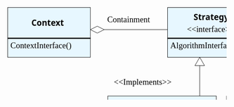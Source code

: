 

<svg xmlns:dc="http://purl.org/dc/elements/1.1/" xmlns:cc="http://creativecommons.org/ns#" xmlns:rdf="http://www.w3.org/1999/02/22-rdf-syntax-ns#" xmlns:svg="http://www.w3.org/2000/svg" xmlns="http://www.w3.org/2000/svg" xmlns:sodipodi="http://sodipodi.sourceforge.net/DTD/sodipodi-0.dtd" xmlns:inkscape="http://www.inkscape.org/namespaces/inkscape" height="322.09061" version="1.1" width="756.57373" id="svg2" inkscape:version="0.48.1 " sodipodi:docname="StrategyPatternClassDiagram.svg">
  <metadata id="metadata78">
    <rdf:RDF>
      <cc:Work rdf:about="">
        <dc:format>image/svg+xml</dc:format>
        <dc:type rdf:resource="http://purl.org/dc/dcmitype/StillImage"/>
      </cc:Work>
    </rdf:RDF>
  </metadata>
  <defs id="defs76"/>
  <sodipodi:namedview pagecolor="#ffffff" bordercolor="#666666" borderopacity="1" objecttolerance="10" gridtolerance="10" guidetolerance="10" inkscape:pageopacity="0" inkscape:pageshadow="2" inkscape:window-width="1280" inkscape:window-height="962" id="namedview74" showgrid="false" inkscape:zoom="0.79432699" inkscape:cx="401.49287" inkscape:cy="29.075116" inkscape:window-x="-8" inkscape:window-y="-8" inkscape:window-maximized="1" inkscape:current-layer="svg2" fit-margin-top="5" fit-margin-left="5" fit-margin-right="5" fit-margin-bottom="5"/>
  <text font-size="12" x="247.43945" y="181.37465" id="text72" style="font-size:18.84702682px;font-family:Dialog" transform="scale(0.99935562,1.0006448)">&lt;&lt;Implements&gt;&gt;</text>
  <rect height="113.15508" width="188.34883" x="5.4416265" y="5.4724727" id="rect4" style="fill:#e7f7ff;fill-opacity:1;stroke:#ffffff;stroke-width:0.88325298"/>
  <rect height="113.15508" width="188.34883" x="5.4416265" y="5.4724727" id="rect6" style="fill:none;stroke:#000000;stroke-width:0.88325298"/>
  <text font-size="12" x="59.585243" y="47.225109" id="text8" style="font-size:18.84702682px;font-style:normal;font-variant:normal;font-weight:bold;font-stretch:normal;text-align:start;line-height:125%;writing-mode:lr-tb;text-anchor:start;font-family:Sans;-inkscape-font-specification:Sans Bold" sodipodi:linespacing="125%" transform="scale(0.99935562,1.0006448)">Context</text>
  <rect height="1.5715983" width="188.34883" x="5.4416265" y="74.622856" id="rect10" style="fill:#000000;stroke:#000000;stroke-width:0.88325298"/>
  <text font-size="12" x="11.727474" y="98.13298" id="text12" style="font-size:18.84702682px;font-family:Dialog" transform="scale(0.99935562,1.0006448)">ContextInterface()</text>
  <rect height="113.15508" width="180.50096" x="369.5827" y="5.4724727" id="rect14" style="fill:#ffffff;fill-opacity:1;stroke:#ffffff;stroke-width:0.88325298"/>
  <rect height="113.15508" width="232.88974" x="369.5827" y="5.4724727" id="rect16" style="fill:#e7f7ff;fill-opacity:1;stroke:#000000;stroke-width:0.94494528"/>
  <text font-size="12" x="429.108" y="33.702602" id="text18" style="font-size:18.84702682px;font-style:normal;font-variant:normal;font-weight:bold;font-stretch:normal;text-align:start;line-height:125%;writing-mode:lr-tb;text-anchor:start;font-family:Sans;-inkscape-font-specification:Sans Bold" sodipodi:linespacing="125%" transform="scale(0.99935562,1.0006448)">Strategy</text>
  <text font-size="12" x="413.93796" y="61.184784" id="text20" style="font-size:18.84702682px;font-family:Dialog" transform="scale(0.99935562,1.0006448)">&lt;&lt;interface&gt;&gt;</text>
  <rect height="1.5715983" width="232.99937" x="369.5827" y="74.622856" id="rect22" style="fill:#000000;stroke:#000000;stroke-width:0.88325292"/>
  <text font-size="12" x="376.10336" y="98.133522" id="text24" style="font-size:18.84702682px;font-family:Dialog" transform="scale(0.99935562,1.0006448)">AlgorithmInterface()</text>
  <rect height="110.01189" width="191.48798" x="233.35458" y="206.63708" id="rect26" style="fill:#ffffff;fill-opacity:1;stroke:#ffffff;stroke-width:0.88325298"/>
  <rect height="110.01189" width="247.21567" x="233.35458" y="206.63708" id="rect28" style="fill:#e7f7ff;fill-opacity:1;stroke:#000000;stroke-width:0.88325298"/>
  <text font-size="12" x="238.9066" y="230.54318" id="text30" style="font-size:18.84702682px;font-style:normal;font-variant:normal;font-weight:bold;font-stretch:normal;text-align:start;line-height:125%;writing-mode:lr-tb;text-anchor:start;font-family:Sans;-inkscape-font-specification:Sans Bold" sodipodi:linespacing="125%" transform="scale(0.99935562,1.0006448)">ConcreateStrategyA</text>
  <text font-size="12" x="246.77802" y="258.7244" id="text32" style="font-size:18.84702682px;font-family:Dialog" transform="scale(0.99935562,1.0006448)">&lt;&lt;implementation&gt;&gt;</text>
  <rect height="1.5715983" width="247.2157" x="233.35458" y="275.78748" id="rect34" style="fill:#000000;stroke:#000000;stroke-width:0.88325298"/>
  <text font-size="12" x="239.7874" y="299.16849" id="text36" style="font-size:18.84702682px;font-family:Dialog" transform="scale(0.99935562,1.0006448)">AlgorithmInterface()</text>
  <rect height="110.01189" width="191.48798" x="503.91644" y="206.63708" id="rect38" style="fill:#ffffff;fill-opacity:1;stroke:#ffffff;stroke-width:0.88325298"/>
  <rect height="110.01189" width="247.21567" x="503.91644" y="206.63708" id="rect40" style="fill:#e7f7ff;fill-opacity:1;stroke:#000000;stroke-width:0.88325292"/>
  <text font-size="12" x="508.07239" y="230.54318" id="text42" style="font-size:18.84702682px;font-style:normal;font-variant:normal;font-weight:bold;font-stretch:normal;text-align:start;line-height:125%;writing-mode:lr-tb;text-anchor:start;font-family:Sans;-inkscape-font-specification:Sans Bold" sodipodi:linespacing="125%" transform="scale(0.99935562,1.0006448)">ConcreateStrategyB</text>
  <text font-size="12" x="515.41718" y="258.7244" id="text44" style="font-size:18.84702682px;font-family:Dialog" transform="scale(0.99935562,1.0006448)">&lt;&lt;implementation&gt;&gt;</text>
  <rect height="1.5715983" width="247.21567" x="503.91644" y="275.78748" id="rect46" style="fill:#000000;stroke:#000000;stroke-width:0.88325292"/>
  <text font-size="12" x="510.52374" y="299.16849" id="text48" style="font-size:18.84702682px;font-family:Dialog" transform="scale(0.99935562,1.0006448)">AlgorithmInterface()</text>
  <polyline points="134,46 246,46" id="polyline50" transform="matrix(1.5695736,0,0,1.5715983,-16.532406,-16.529873)" style="fill:none;stroke:#000000;stroke-width:0.56237173"/>
  <polygon points="154,46 144,51 134,46 144,41 " id="polygon52" transform="matrix(1.5695736,0,0,1.5715983,-16.532406,-16.529873)" style="fill:#ffffff;stroke:#ffffff;stroke-width:0.56237173"/>
  <polygon points="154,46 144,51 134,46 144,41 " id="polygon54" transform="matrix(1.5695736,0,0,1.5715983,-16.532406,-16.529873)" style="fill:none;stroke:#000000;stroke-width:0.56237173"/>
  <text font-size="12" x="232.41994" y="39.159576" id="text56" style="font-size:18.84702682px;font-family:Dialog" transform="scale(0.99935562,1.0006448)">Containment</text>
  <polyline points="342,142 342,86" id="polyline58" transform="matrix(1.5695736,0,0,1.5715983,4.7920435,-16.529873)" style="fill:none;stroke:#000000;stroke-width:0.56237173"/>
  <polygon points="349,98 335,98 342,86 " id="polygon60" transform="matrix(1.5695736,0,0,1.5715983,4.7920435,-16.529873)" style="fill:#ffffff;stroke:#ffffff;stroke-width:0.56237173"/>
  <polygon points="349,98 335,98 342,86 " id="polygon62" transform="matrix(1.5695736,0,0,1.5715983,4.7920435,-16.529873)" style="fill:#ffffff;fill-opacity:1;stroke:#000000;stroke-width:0.56237173"/>
  <text font-size="12" x="551.35895" y="181.37465" id="text64" style="font-size:18.84702682px;font-family:Dialog" transform="scale(0.99935562,1.0006448)">&lt;&lt;Implements&gt;&gt;</text>
  <g id="g3806" transform="matrix(1.7770375,0,0,1.7793298,-1.5627935,-19.33424)">
    <polyline style="fill:none;stroke:#000000;stroke-width:0.56237173" transform="matrix(0.88325297,0,0,0.88325297,11.576085,1.5760849)" id="polyline66" points="270,142 270,86"/>
    <polygon style="fill:#ffffff;fill-opacity:1;stroke:#000000;stroke-width:0.56237173" transform="matrix(0.88325297,0,0,0.88325297,11.576085,1.5760849)" id="polygon70" points="263,98 270,86 277,98 "/>
  </g>
</svg>
